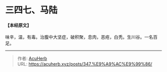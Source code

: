 # 三四七、马陆


#### 【本经原文】
味辛，温，有毒。治腹中大坚症，破积聚，息肉，恶疮，白秃。生川谷。一名百足。

---

> 作者: [AcuHerb](https://acuherb.xyz)  
> URL: https://acuherb.xyz/posts/347.%E9%A9%AC%E9%99%86/  

